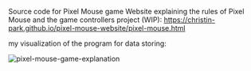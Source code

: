 Source code for Pixel Mouse game
Website explaining the rules of Pixel Mouse and the game controllers project (WIP): https://christin-park.github.io/pixel-mouse-website/pixel-mouse.html


my visualization of the program for data storing:

![pixel-mouse-game-explanation](https://github.com/christin-park/pixel-mouse-game/assets/133252150/e1f76ead-7197-41e5-9a96-d615ac4159c6)
